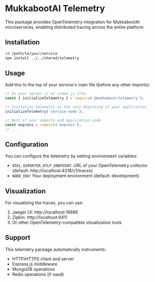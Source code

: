 # MukkabootAI Telemetry

This package provides OpenTelemetry integration for MukkabootAI microservices, enabling distributed tracing across the entire platform.

## Installation

```bash
cd /path/to/your/service
npm install ../../shared/telemetry
```

## Usage

Add this to the top of your service's main file (before any other imports):

```javascript
// In your server.js or index.js file
const { initializeTelemetry } = require('@mukkaboot/telemetry');

// Initialize telemetry at the very beginning of your application
initializeTelemetry('service-name');

// Rest of your imports and application code
const express = require('express');
// ...
```

## Configuration

You can configure the telemetry by setting environment variables:

- `OTEL_EXPORTER_OTLP_ENDPOINT`: URL of your OpenTelemetry collector (default: http://localhost:4318/v1/traces)
- `NODE_ENV`: Your deployment environment (default: development)

## Visualization

For visualizing the traces, you can use:

1. Jaeger UI: http://localhost:16686
2. Zipkin: http://localhost:9411
3. Or other OpenTelemetry-compatible visualization tools

## Support

This telemetry package automatically instruments:

- HTTP/HTTPS client and server
- Express.js middleware
- MongoDB operations
- Redis operations (if used)
